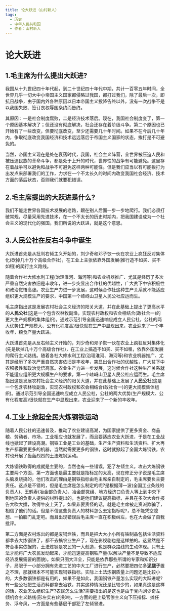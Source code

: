 ```yaml
---
title: 论大跃进（山村新人）
tags:
  - 历史
  - 中华人民共和国
  - 作者：山村新人
---
```


# 论大跃进

## 1.毛主席为什么提出大跃进?

我国从十九世纪四十年代起，到二十世纪四十年代中期，共计一百零五年时间，全世界几乎一切大中小帝国主义国家都侵略过我国，都打过我们，除了最后一次，即抗日战争，由于国内外各种原因以日本帝国主义投降告终以外，没有一次战争不是以我国失败、签订丧权辱国条约而告终。


其原因：一是社会制度腐败，二是经济技术落后。现在，我国社会制度变了，第一个原因基本解决了；但还没有彻底解决，社会还存在着阶级斗争。第二个原因也已开始有了一些改变，但要彻底改变，至少还需要几十年时间。如果不在今后几十年内，争取彻底改变我国经济和技术远远落后于帝国主义国家的状态，挨打是不可避免的。


当然，帝国主义现在是处在衰落时代，我国，社会主义阵营，全世界被压迫人民和被压迫民族的革命斗争，都是处于上升的时代，世界性的战争有可能避免。这里存在着战争可以避免和战争不可避免这样两种可能性。但是我们应当以有可能挨打为出发点来部署我们的工作，力求在一个不太长久的时间内改变我国社会经济、技术方面的落后状态，否则我们就要犯错误。


## 2.毛主席提出的大跃进是什么?
我们不能走世界各国技术发展的老路，跟在别人后面一步一步地爬行。我们必须打破常规，尽量采用先进技术，在一个不太长的历史时期内，把我国建设成为一个社会主义的现代化的强国。我们所说的大跃进，就是这个意思。


## 3.人民公社在反右斗争中诞生

大跃进首先是从批判右倾主义开始的，刘少奇和邓子恢一伙在农业上疯狂反对集体化(砍掉几十万个高级合作社)，在工业上主张依靠外国发展(推行造不如买、买不如租)的爬行主义路线。


随着合作社大修水利工程(治理淮河、海河等)和农业机器推广、尤其是经历了多次严重自然灾害依旧是丰收年，进一步突显出合作社的优越性，广大贫下中农积极性和政治觉悟高涨。农业生产力进一步发展，这时候合作社这种生产关系就不能适应组织更大规模生产的要求，中国第一个嵖岈山卫星人民公社应运而生。


毛主席指出这是发展农村社会主义经济的阳关大道，并在此基础上提出了更高水平的**人民公社**(这是一个包含农林牧副渔，实现农村政权和农会相结合(政社合一)的更大生产规模的集体组织)。通过示范引导全国迅速响应成立人民公社，公社的两大优势(生产规模大、公有化程度高)很快就在生产中显现出来，农业迎来了一个丰收年，粮食产量大跃进。


大跃进首先是从反右倾主义开始的，刘少奇和邓子恢一伙在农业上疯狂反对集体化(先是砍掉几十万个高级合作社)，在工业上搞造不如买、买不如租，依靠外国发展的爬行主义路线。随着各社大修水利工程(治理淮河、海河等)和农业机器推广、尤其是经历了多次严重自然灾害依旧是丰收年，突显出合作社的优越性，广大贫下中农积极性和政治觉悟高涨。农业生产力进一步发展，这时候合作社这种生产关系就不能适应组织更大规模生产的要求，第一个嵖岈山卫星人民公社应运而生。毛主席指出这是发展农村社会主义经济的阳关大道，并在此基础上发展了**人民公社**(这是一个包含农林牧副渔，实现农村政权和农会相结合(政社合一)的更大规模集体组织)。通过示范引导全国迅速响应成立人民公社，公社的两大优势(生产规模大、公有化程度高)很快就在生产中显现出来，农业迎来了一个新的丰收年。


## 4.工业上掀起全民大炼钢铁运动

随着人民公社的迅速普及，推动了农业建设高潮，为国家提供了更多资金、商品粮、劳动者、市场，工业相应也就发展了，而且要适应农业大跃进，于是在工业战线也掀起了建设高潮。钢铁工业是工业的基础，生产生产资料和生活资料、扩大再生产都需要更多的机器，当然就需要更多的钢铁，这时就掀起了全国大炼钢铁，农村也开展了轰轰烈烈的土法炼钢运动。


大炼钢铁取得的成就是主要的，当然也有一些错误，犯了左倾主义。攻击大炼钢铁主要两个方面，第一方面也是最主要就是指标定的太高，现在修正分子说是毛主席头脑发烧搞的，他们攻击的理由是钢铁指标由毛主席亲自制定的，毛主席要负主要责任。这点是不错的，但是毛主席是怎么制定的呢?是根据薄一波(全国工业条线的负责人)、王鹤寿(冶金部负责人)、冶金部党组、地方经济口负责人等上到中央下到地区的负责人提供的材料提出的，也是他们建议提高指标，并且在多次大会作报告大吹大擂，吹得牛皮上天了。如果非要责怪的话，就是毛主席被走资派欺骗了，相信了他们的话。但是不信这些负责人的材料怎么去定指标呢?，总不能凭空臆想、一拍脑门乱定吧。而且出现错误后毛主席一直在积极纠左，也在大会做了自我批评。


第二方面是农村炼出的都是废钢烂铁，而且是把大大小小所有铁制品包括生活资料都拿去大炼钢铁了，都不去搞农业生产了，现在影视剧也是这样拍的。这显然是不符合事实依据的，土法炼钢是农民的一大创造，也是群众路线的生动体现。只有土法才能将广大农民发动起来，才能迅速提高钢铁产量(以解决产量不足导致不适应经济发展需要的面貌)。如果只图大洋全，只能是依靠那些所谓的专家和知识分子，局限于一小部分拥有先进工艺的中大工厂进行生产，必然要把四亿多**泥腿子**置之不理，那就根本不可能实现钢铁指标。实际上土法炼钢质量上问题还是比较小的，大多数钢铁都是有用的，如果不是如此，我国钢铁产量怎么实现的大跃进呢?有一些公社把生活资料都拿去冶铁，其实这种情况还是比较少的，如果真这是这样的话，农业怎么组织生产?农民怎么生活?需要指出的是这也是由于党内刘少奇左倾机会主义路线(形左实右)的影响，一方面的是上级官僚主义向下压指标、摊任务、浮夸风，一方面是有些基层干部犯了左倾冒进。